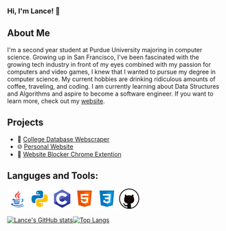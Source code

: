 ### **Hi, I'm Lance! 👋**
## About Me
I'm a second year student at Purdue University majoring in computer science. Growing up in San Francisco, I've been fascinated with the growing tech industry in front of my eyes combined with my passion for computers and video games, I knew that I wanted to pursue my degree in computer science. My current hobbies are drinking ridiculous amounts of coffee, traveling, and coding. I am currently learning about Data Structures and Algorithms and aspire to become a software engineer. If you want to learn more, check out my [website](https://lancema03.github.io/).
## Projects

* 🏫 [College Database Webscraper](https://github.com/LanceMa03/CollegeDatabaseWebScraper)
* 🌐 [Personal Website](https://lancema03.github.io/)
* 📵 [Website Blocker Chrome Extention](https://github.com/LanceMa03/Website-Blocker-Chrome-Extension)

## Languges and Tools:

![Java Icon](images/java.png) ![Python Icon](images/python.png) ![C Icon](images/c.png) ![HTML Icon](images/html.png) ![CSS Icon](images/css.png) ![Git Icon](images/git.png)

[![Lance's GitHub stats](https://github-readme-stats.vercel.app/api?username=LanceMa03&show_icons=true&theme=dark&count_private=true)](https://github.com/anuraghazra/github-readme-stats)[![Top Langs](https://github-readme-stats.vercel.app/api/top-langs/?username=LanceMa03&layout=compact&theme=dark)](https://github.com/anuraghazra/github-readme-stats)



